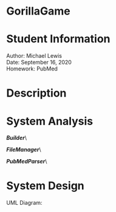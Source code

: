 # GorillaGame
# Student Information
Author: Michael Lewis\
Date: September 16, 2020\
Homework: PubMed

# Description


# System Analysis


***Builder***\


***FileManager***\


***PubMedParser***\


# System Design


UML Diagram:

